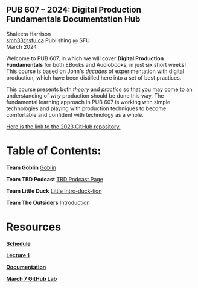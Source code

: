 ## PUB 607 – 2024: Digital Production Fundamentals Documentation Hub

Shaleeta Harrison  
smh33@sfu.ca
Publishing @ SFU  
March 2024

Welcome to PUB 607, in which we will cover **Digital Production Fundamentals** for both EBooks and Audiobooks, in just six short weeks! This course is based on John's *decades* of experimentation with digital production, which have been distilled here into a set of best practices. 

This course presents both *theory* and *practice* so that you may come to an understanding of *why* production should be done this way. The fundamental learning approach in PUB 607 is working with simple technologies and playing with production techniques to become comfortable and confident with technology as a whole.

[Here is the link to the 2023 GitHub repository.](https://github.com/jmaxsfu/pub607-23/blob/main/README.md)

# Table of Contents:

**Team Goblin** [Goblin](Goblin.md)

**Team TBD Podcast** [TBD Podcast Page](TBDPodcast.md)

**Team Little Duck** [Little Intro-duck-tion](LittleDuck.md)

**Team The Outsiders** [Introduction](theoutiders.md)


# Resources

[**Schedule**](Shedule.md)

[**Lecture 1**](Lecture1.md)

[**Documentation**](documentation.md)

[**March 7 GitHub Lab**](March7.md)
